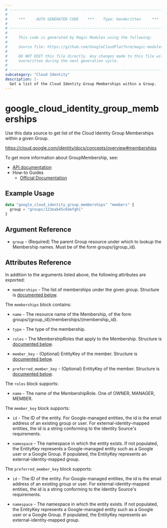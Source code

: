 ```yaml
---
# ----------------------------------------------------------------------------
#
#     ***     AUTO GENERATED CODE    ***    Type: Handwritten     ***
#
# ----------------------------------------------------------------------------
#
#     This code is generated by Magic Modules using the following:
#
#     Source file: https://github.com/GoogleCloudPlatform/magic-modules/tree/main/mmv1/third_party/terraform/website/docs/d/cloud_identity_group_memberships.html.markdown
#
#     DO NOT EDIT this file directly. Any changes made to this file will be
#     overwritten during the next generation cycle.
#
# ----------------------------------------------------------------------------
subcategory: "Cloud Identity"
description: |-
  Get a list of the Cloud Identity Group Memberships within a Group.
---
```


# google_cloud_identity_group_memberships

Use this data source to get list of the Cloud Identity Group Memberships within a given Group.

https://cloud.google.com/identity/docs/concepts/overview#memberships

To get more information about GroupMembership, see:

* [API documentation](https://cloud.google.com/identity/docs/reference/rest/v1/groups.memberships)
* How-to Guides
    * [Official Documentation](https://cloud.google.com/identity/docs/how-to/memberships-google-groups)


## Example Usage

```tf
data "google_cloud_identity_group_memberships" "members" {
  group = "groups/123eab45c6defghi"
}
```

## Argument Reference

* `group` -  (Required) The parent Group resource under which to lookup the Membership names. Must be of the form groups/{group_id}.

## Attributes Reference

In addition to the arguments listed above, the following attributes are exported:

* `memberships` - The list of memberships under the given group. Structure is [documented below](#nested_memberships).

<a name="nested_memberships"></a>The `memberships` block contains:

* `name` -
  The resource name of the Membership, of the form groups/{group_id}/memberships/{membership_id}.

* `type` - The type of the membership.

* `roles` - The MembershipRoles that apply to the Membership. Structure is [documented below](#nested_roles).

* `member_key` -
  (Optional)
  EntityKey of the member.  Structure is [documented below](#nested_member_key).

* `preferred_member_key` -
  (Optional)
  EntityKey of the member.  Structure is [documented below](#nested_preferred_member_key).

<a name="nested_roles"></a>The `roles` block supports:

* `name` - The name of the MembershipRole. One of OWNER, MANAGER, MEMBER.


<a name="nested_member_key"></a>The `member_key` block supports:

* `id` - The ID of the entity. For Google-managed entities, the id is the email address of an existing
  group or user. For external-identity-mapped entities, the id is a string conforming
  to the Identity Source's requirements.

* `namespace` - The namespace in which the entity exists.
  If not populated, the EntityKey represents a Google-managed entity
  such as a Google user or a Google Group.
  If populated, the EntityKey represents an external-identity-mapped group.

<a name="nested_preferred_member_key"></a>The `preferred_member_key` block supports:

* `id` - The ID of the entity. For Google-managed entities, the id is the email address of an existing
  group or user. For external-identity-mapped entities, the id is a string conforming
  to the Identity Source's requirements.

* `namespace` - The namespace in which the entity exists.
  If not populated, the EntityKey represents a Google-managed entity
  such as a Google user or a Google Group.
  If populated, the EntityKey represents an external-identity-mapped group.
